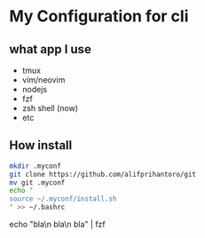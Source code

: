 # My Configuration for cli
## what app I use
- tmux
- vim/neovim
- nodejs
- fzf
- zsh shell (now)
- etc

## How install
```bash
mkdir .myconf
git clone https://github.com/alifprihantoro/git
mv git .myconf
echo "
source ~/.myconf/install.sh
" >> ~/.bashrc
```
echo "bla\n bla\n bla" | fzf

